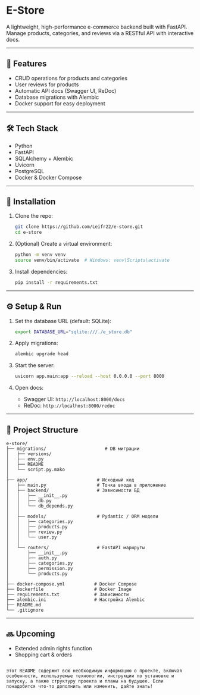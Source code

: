 
# E-Store

A lightweight, high-performance e-commerce backend built with FastAPI. Manage products, categories, and reviews via a RESTful API with interactive docs.

---

## 🚀 Features

- CRUD operations for products and categories
- User reviews for products
- Automatic API docs (Swagger UI, ReDoc)
- Database migrations with Alembic
- Docker support for easy deployment

---

## 🛠 Tech Stack

- Python
- FastAPI
- SQLAlchemy + Alembic
- Uvicorn
- PostgreSQL
- Docker & Docker Compose

---

## 💾 Installation

1. Clone the repo:

   ```bash
   git clone https://github.com/Leifr22/e-store.git
   cd e-store
   ```
2. (Optional) Create a virtual environment:

   ```bash
   python -m venv venv
   source venv/bin/activate  # Windows: venv\Scripts\activate
   ```
3. Install dependencies:

   ```bash
   pip install -r requirements.txt
   ```

---

## ⚙️ Setup & Run

1. Set the database URL (default: SQLite):

   ```bash
   export DATABASE_URL="sqlite:///./e_store.db"
   ```
2. Apply migrations:

   ```bash
   alembic upgrade head
   ```
3. Start the server:

   ```bash
   uvicorn app.main:app --reload --host 0.0.0.0 --port 8000
   ```
4. Open docs:

   - Swagger UI: `http://localhost:8000/docs`
   - ReDoc: `http://localhost:8000/redoc`

---

## 📂 Project Structure

```
e-store/
├── migrations/                      # DB миграции
│   ├── versions/
│   ├── env.py
│   ├── README
│   └── script.py.mako
│
├── app/                          # Исходный код
│   ├── main.py                   # Точка входа в приложение
│   ├── backend/                  # Зависимости БД
│   │   ├── __init__.py
│   │   ├── db.py
│   │   └── db_depends.py
│   │
│   ├── models/                   # Pydantic / ORM модели
│   │   ├── categories.py
│   │   ├── products.py
│   │   ├── review.py
│   │   └── user.py
│   │
│   └── routers/                  # FastAPI маршруты
│       ├── __init__.py
│       ├── auth.py
│       ├── categories.py
│       ├── permission.py
│       └── products.py
│
├── docker-compose.yml           # Docker Compose
├── Dockerfile                   # Docker Image
├── requirements.txt             # Зависимости
├── alembic.ini                  # Настройка Alembic
├── README.md
└── .gitignore

```

---

## 🔜 Upcoming

- Extended admin rights function
- Shopping cart & orders
```

Этот README содержит всю необходимую информацию о проекте, включая особенности, используемые технологии, инструкции по установке и запуску, а также структуру проекта и планы на будущее. Если понадобится что-то дополнить или изменить, дайте знать!
